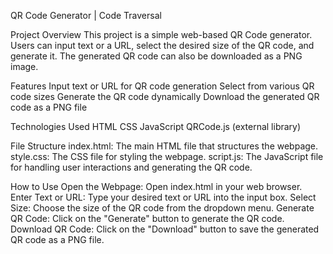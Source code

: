 QR Code Generator | Code Traversal

Project Overview
This project is a simple web-based QR Code generator. Users can input text or a URL, select the desired size of the QR code, and generate it. The generated QR code can also be downloaded as a PNG image.

Features
Input text or URL for QR code generation
Select from various QR code sizes
Generate the QR code dynamically
Download the generated QR code as a PNG file

Technologies Used
HTML
CSS
JavaScript
QRCode.js (external library)

File Structure
index.html: The main HTML file that structures the webpage.
style.css: The CSS file for styling the webpage.
script.js: The JavaScript file for handling user interactions and generating the QR code.

How to Use
Open the Webpage: Open index.html in your web browser.
Enter Text or URL: Type your desired text or URL into the input box.
Select Size: Choose the size of the QR code from the dropdown menu.
Generate QR Code: Click on the "Generate" button to generate the QR code.
Download QR Code: Click on the "Download" button to save the generated QR code as a PNG file.
